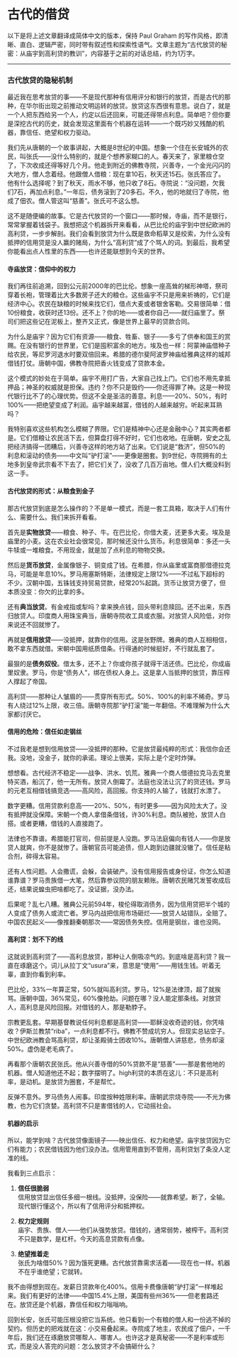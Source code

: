 



# 古代的借贷

以下是将上述文章翻译成简体中文的版本，保持 Paul Graham 的写作风格，即清晰、直白、逻辑严密，同时带有叙述性和探索性语气。文章主题为“古代放贷的秘密：从庙宇到高利贷的教训”，内容基于之前的对话总结，约为1万字。

---

### 古代放贷的隐秘机制

最近我在思考放贷的事——不是现代那种有信用评分和银行的放贷，而是古代的那种，在华尔街出现之前推动文明运转的放贷。放贷这东西很有意思。说白了，就是一个人把东西给另一个人，约定以后还回来，可能还得带点利息。简单吧？但你要是深挖古代的历史，就会发现这里面有个机器在运转——一个既巧妙又残酷的机器，靠信任、绝望和权力驱动。

我们先从唐朝的一个故事讲起，大概是8世纪的中国。想象一个住在长安城外的农民，叫张氏——没什么特别的，就是个想养家糊口的人。春天来了，家里粮仓空了，下次收成还得等好几个月。他走到附近的佛教寺院，兴善寺，一个金光闪闪的大地方，僧人念着经。他跟僧人借粮：现在拿10石，秋天还15石。张氏答应了。他有什么选择呢？到了秋天，雨水不够，他只收了8石。寺院说：“没问题，欠我们7石，再加点利息。”一年后，债务滚到了20多石。不久，他的地就归了寺院，他成了佃农。僧人管这叫“慈善”。张氏可不这么想。

这不是随便编的故事。它是古代放贷的一个窗口——那时候，寺庙，而不是银行，常常掌握着钱袋子。我想把这个机器拆开来看看，从巴比伦的庙宇到中世纪欧洲的高利贷，一步步解剖。我们会看到放贷为什么既是救命稻草又是绞索，为什么没有抵押的信用贷是没人赢的赌局，为什么“高利贷”成了个骂人的词。到最后，我希望你能看出点人性里的东西——也许还能联想到今天的世界。

#### 寺庙放贷：信仰中的权力

我们再往前追溯，回到公元前2000年的巴比伦。想象一座高耸的梯形神塔，祭司穿着长袍，管理着比大多数房子还大的粮仓。这些庙宇不只是用来祈祷的，它们是经济中心。农民在缺粮的时候来找它们，借点大麦或者银舍客勒。交易很简单：借10份粮食，收获时还13份。还不上？你的地——或者你自己——就归庙里了。祭司们把这些记在泥板上，整齐又正式，像是世界上最早的贷款合同。

为什么是庙宇？因为它们有资源——粮食、牲畜、银子——多亏了供奉和国王的赏赐。在没有银行的世界里，它们是囤积富余的地方。埃及也一样：阿蒙神庙借种子给农民，等尼罗河退水时要双倍回来。希腊的德尔斐阿波罗神庙给雅典这样的城邦借钱打仗。唐朝中国，佛教寺院把香火钱变成了贷款本金。

这个模式的妙处在于简单。庙宇不用打广告，大家自己找上门。它们也不用先拿抵押品；神圣的权威就是担保。违约？你不只是毁约——你还得罪了神。这是一种现代银行比不了的心理优势。但这不全是圣洁的善意。利息——20%、50%，有时100%——把绝望变成了利润。庙宇越来越富，借钱的人越来越穷。听起来耳熟吗？

我特别喜欢这些机构怎么模糊了界限。它们是精神中心还是金融中心？其实两者都是。它们借粮让农民活下去，但算盘打得不好时，它们也收地。在唐朝，安史之乱把经济搞得一团糟后，兴善寺这样的地方站了出来。它们说是“救济”，但50%的利息和滚动的债务——中文叫“驴打滚”——更像是圈套。到9世纪，寺院拥有的土地多到皇帝武宗看不下去了，把它们关了，没收了几百万亩地。僧人们大概没料到这一手。

#### 古代放贷的形式：从粮食到金子

那古代放贷到底是怎么操作的？不是单一模式，而是一套工具箱，取决于人们有什么、需要什么。我们来拆开看看。

首先是**实物放贷**——粮食、种子、牛。在巴比伦，你借大麦，还更多大麦。埃及是庙里的小麦。这在农业社会很常见，那时候还没什么货币。利息很简单：多还一头牛犊或一堆粮食。不用现金，就是加了点利息的物物交换。

然后是**货币放贷**，金属像银子、铜变成了钱。在希腊，你从庙里或富商那借德拉克马，可能是年息10%。罗马用塞斯特斯，法律规定上限12%——不过私下超标的不少。汉朝中国，五铢钱支持贸易贷款，经常20%起跳。货币让放贷方便了，但本质没变：你欠的比拿的多。

还有**典当放贷**。有金戒指或犁吗？拿来换点钱，回头带利息赎回。还不出来，东西归放贷人。印度商人用珠宝典当，唐朝寺院收工具或衣服。对放贷人风险低，对你来说还不回就惨了。

再就是**信用放贷**——没抵押，就靠你的信用。这是张野牌。雅典的商人互相相信，敢不拿东西就借。宋朝中国用纸质借条。行得通的时候挺好，不行就乱套了。

最狠的是**债务奴役**。借太多，还不上？你或你孩子就得干活还债。巴比伦，你成庙里奴隶。罗马，你是“债务人”，绑在债权人身上。这是拿人当抵押的放贷，靠压榨人撑起了帝国。

高利贷——那种让人皱眉的——贯穿所有形式。50%、100%的利率不稀奇。罗马有人绕过12%上限，收三倍。唐朝寺院那“驴打滚”能一年翻倍。不难理解为什么大家都讨厌它。

#### 信用的危险：信任如走钢丝

不过我老是想到信用放贷——没抵押的那种。它是放贷最纯粹的形式：我信你会还我。没地，没金子，就你的承诺。理论上很美，实际上是个定时炸弹。

想想看。古代经济不稳定——战争、洪水、饥荒。雅典一个商人借德拉克马去克里特买酒，船沉了，他一无所有。放贷人倒霉了。法庭也没法让沉了的货还钱。罗马的元老互相借钱搞竞选——高风险，高回报。你支持的人输了，钱就打水漂了。

数字更糟。信用贷款利息高——20%、50%，有时更多——因为风险太大了。没有抵押就没保障。宋朝一个商人拿借条借钱，许30%利息。商队被抢，放贷人白搭。或者更糟，借钱的人直接跑了。

法律也不靠谱。希腊能打官司，但前提是人没跑。罗马法庭偏向有钱人——你是放贷人就爽，你不是就惨了。唐朝官员可能追债，但人跑到边疆就没辙了。信任是粘合剂，碎得太容易。

还有人性问题。人会撒谎，会躲，会装破产。没有信用报告或身份证，你怎么知道谁靠谱？罗马贵族借一大笔，然后靠参议院的朋友赖账。唐朝农民赌咒发誓收成后还，结果说蝗虫把啥都吃了。没证据，没办法。

后果呢？乱七八糟。雅典公元前594年，梭伦得取消债务，因为信用贷把半个城的人变成了债务人或流亡者。罗马内战把信用市场砸烂——放贷人站错队，全赔了。中国农民起义——像推翻秦朝那次——常因债务失控。信用是钢丝，谁也没网。

#### 高利贷：划不下的线

这就说到高利贷了——高利息放贷，那种让人倒吸凉气的。到底啥是高利贷？我一直在琢磨这个。词儿从拉丁文“usura”来，意思是“使用”——用钱生钱。听着无辜，直到你看到利率。

巴比伦，33%一年算正常，50%就叫高利贷。罗马，12%是法律顶，超了就挨骂。唐朝中国，36%常见，60%像抢劫。问题在哪？没人能定那条线。对放贷人，高利息是风险回报。对借钱的人，那是勒脖子。

宗教更乱套。早期基督教说任何利息都是高利贷——耶稣没收奇迹的钱，你凭啥收？伊斯兰教禁“riba”，一点利息都不行。佛教不赞成坑穷人。但现实总钻空子。中世纪欧洲教会骂高利贷，却让圣殿骑士团收10%。唐朝僧人讲慈悲，债务却滚50%。虚伪是老毛病了。

再看那个唐朝农民张氏。他从兴善寺借的50%贷款不是“慈善”——那是套他地的机器。僧人知道他还不起；数字摆明了。high利贷的本质在这儿：不只是高利率，是动机。是放贷为圈套，不是帮忙。

反弹不意外。罗马债务人闹事。印度按种姓限利率。唐朝武宗烧寺院——不光为佛教，也为它们贪婪。高利贷不只是害借钱的人，它动摇社会。

#### 机器的启示

所以，能学到啥？古代放贷像面镜子——映出信任、权力和绝望。庙宇放贷因为它们有能力；农民借钱因为他们没办法。信用管用直到不管用，高利贷划了条没人定准的线。

我看到三点启示：

1. **信任很脆弱**  
   信用放贷显出信任多细一根线。没抵押，没保险——就靠希望。断了，全输。现代银行懂这个，所以有了信用评分和抵押权。

2. **权力定规则**  
   庙宇、贵族、僧人——他们从强势放贷。借钱的，通常弱势，被榨干。高利贷不只是数学，是杠杆。今天的高息贷款有点像。

3. **绝望推着走**  
   张氏为啥借50%？因为饿死更糟。古代放贷靠需求活着——现在也一样。机器不在乎谁绝望；它就转。

我不由得想到现在。发薪日贷款年化400%。信用卡费像唐朝“驴打滚”一样堆起来。我们有更好的法律——中国15.4%上限，美国有些州36%——但老套路还在。放贷还是个机器，靠信任和权力嗡嗡响。

回到长安，张氏可能压根没把它当系统。他只看到一个有粮的僧人和一份逃不掉的契约。但历史的把戏就在这：小交易叠起来。寺院成了地主，农民成了佃户，一千年后，我们还在琢磨放贷哪帮人、哪害人。也许这才是真秘密——不是利率或形式，而是没人答完的问题：怎么放贷才不会搞砸什么？


